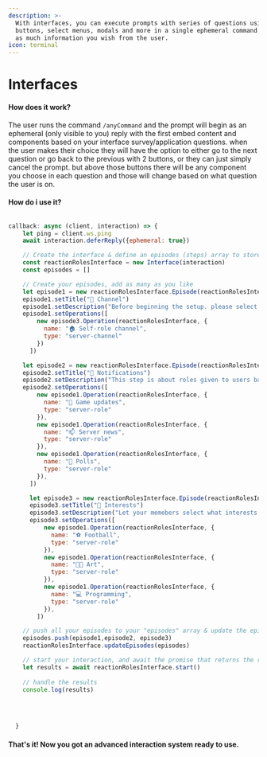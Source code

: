 ```yaml
---
description: >-
  With interfaces, you can execute prompts with series of questions using
  buttons, select menus, modals and more in a single ephemeral command to gather
  as much information you wish from the user.
icon: terminal
---
```


# Interfaces

#### How does it work?

The user runs the command `/anyCommand` and the prompt will begin as an ephemeral (only visible to you) reply with the first embed content and components based on your interface survey/application questions. when the user makes their choice they will have the option to either go to the next question or go back to the previous with 2 buttons, or they can just simply cancel the prompt. but above those buttons there will be any component you choose in each question and those will change based on what question the user is on.

#### How do i use it?

```javascript

callback: async (client, interaction) => {
    let ping = client.ws.ping
    await interaction.deferReply({ephemeral: true})

    // Create the interface & define an episodes (steps) array to store your steps
    const reactionRolesInterface = new Interface(interaction)
    const episodes = []

    // Create your episodes, add as many as you like
    let episode1 = new reactionRolesInterface.Episode(reactionRolesInterface)
    episode1.setTitle("🚩 Channel")
    episode1.setDescription("Before beginning the setup. please select the channel you want the message to appear.")
    episode1.setOperations([
        new episode3.Operation(reactionRolesInterface, {
          name: "🏠 Self-role channel",
          type: "server-channel"
        })
      ])

    let episode2 = new reactionRolesInterface.Episode(reactionRolesInterface)
    episode2.setTitle("🔧 Notifications")
    episode2.setDescription("This step is about roles given to users based on what type of notifications they would like to recieve")
    episode2.setOperations([
        new episode1.Operation(reactionRolesInterface, {
          name: "🚀 Game updates",
          type: "server-role"
        }),
        new episode1.Operation(reactionRolesInterface, {
          name: "📫 Server news",
          type: "server-role"
        }),
        new episode1.Operation(reactionRolesInterface, {
          name: "📜 Polls",
          type: "server-role"
        }),
      ])

      let episode3 = new reactionRolesInterface.Episode(reactionRolesInterface)
      episode3.setTitle("🌟 Interests")
      episode3.setDescription("Let your memebers select what interests they like")
      episode3.setOperations([
          new episode1.Operation(reactionRolesInterface, {
            name: "⚽ Football",
            type: "server-role"
          }),
          new episode1.Operation(reactionRolesInterface, {
            name: "👨‍🎨 Art",
            type: "server-role"
          }),
          new episode1.Operation(reactionRolesInterface, {
            name: "💻 Programming",
            type: "server-role"
          }),
        ])

    // push all your episodes to your "episodes" array & update the episodes with that array
    episodes.push(episode1,episode2, episode3)
    reactionRolesInterface.updateEpisodes(episodes)

    // start your interaction, and await the promise that returns the results
    let results = await reactionRolesInterface.start()
    
    // handle the results
    console.log(results)

  
    
  
  }
```

#### That's it! Now you got an advanced interaction system ready to use.

<figure><img src="https://media.discordapp.net/attachments/1314996480792334357/1315368817521594438/B4E82CB4-7466-4438-A80C-5F7C567AE168.png?ex=6757282c&#x26;is=6755d6ac&#x26;hm=caff39f5cfe97fb14672c91fc1dda203146793e88f5d7f2288ba36853febd701&#x26;=&#x26;format=webp&#x26;quality=lossless&#x26;width=954&#x26;height=670" alt=""><figcaption></figcaption></figure>



